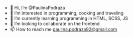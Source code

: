 - 👋 Hi, I’m @PaulinaPodraza
- 👀 I’m interested in programming, cooking and traveling
- 🌱 I’m currently learning programming in HTML, SCSS, JS
- 💞️ I’m looking to collaborate on the frontend
- 📫 How to reach me paulina.podraza92@gmail.com

<!---
PaulinaPodraza/PaulinaPodraza is a ✨ special ✨ repository because its `README.md` (this file) appears on your GitHub profile.
You can click the Preview link to take a look at your changes.
--->
